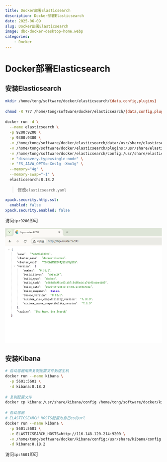 ```yaml
---
title: Docker部署Elasticsearch
description: Docker部署Elasticsearch
date: 2025-06-09
slug: Docker部署Elasticsearch
image: dbc-docker-desktop-home.webp
categories:
    - Docker
---
```

# Docker部署Elasticsearch

## 安装Elasticsearch

```sh
mkdir /home/tong/software/docker/elasticsearch/{data,config,plugins}

chmod -R 777 /home/tong/software/docker/elasticsearch/{data,config,plugins}

docker run -d \
  --name elasticsearch \
  -p 9200:9200 \
  -p 9300:9300 \
  -v /home/tong/software/docker/elasticsearch/data:/usr/share/elasticsearch/data \
  -v /home/tong/software/docker/elasticsearch/plugins:/usr/share/elasticsearch/plugins \
  -v /home/tong/software/docker/elasticsearch/config:/usr/share/elasticsearch/config \
  -e "discovery.type=single-node" \
  -e "ES_JAVA_OPTS=-Xms1g -Xmx1g" \
  --memory="4g" \
  --memory-swap="-1" \
  elasticsearch:8.18.2
```

> 修改`elasticsearch.yaml`

```yaml
xpack.security.http.ssl:
  enabled: false
xpack.security.enabled: false
```

访问`ip:9200`即可

![image-20250609224350686](https://raw.githubusercontent.com/IsUnderAchiever/markdown-img/master/PicGo05/202506092303101.png)

## 安装Kibana

```sh
# 启动容器用来复制配置文件到宿主机
docker run --name kibana \
  -p 5601:5601 \
  -d kibana:8.18.2

# 复制配置文件
docker cp kibana:/usr/share/kibana/config /home/tong/software/docker/kibana/

# 启动容器
# ELASTICSEARCH_HOSTS配置为自己es的url
docker run --name kibana \
  -p 5601:5601 \
  -e ELASTICSEARCH_HOSTS=http://116.148.120.214:9200 \
  -v /home/tong/software/docker/kibana/config:/usr/share/kibana/config \
  -d kibana:8.18.2
```

访问`ip:5601`即可



